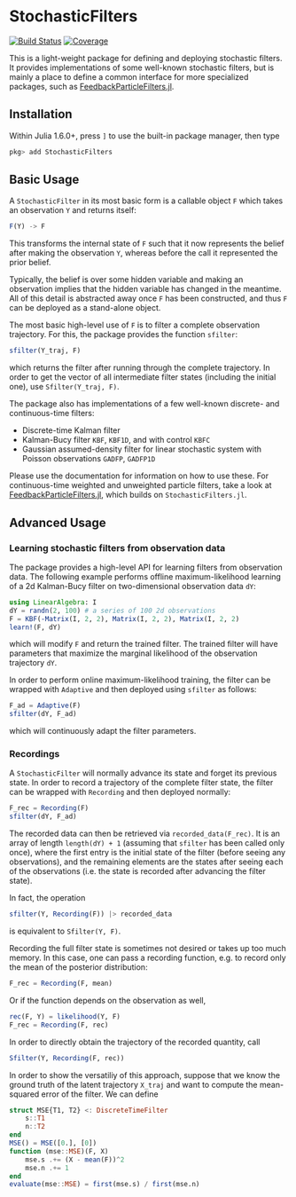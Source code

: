 # StochasticFilters

[![Build Status](https://travis-ci.com/simsurace/StochasticFilters.jl.svg?branch=master)](https://travis-ci.com/simsurace/StochasticFilters.jl)
[![Coverage](https://codecov.io/gh/simsurace/StochasticFilters.jl/branch/master/graph/badge.svg)](https://codecov.io/gh/simsurace/StochasticFilters.jl)

This is a light-weight package for defining and deploying stochastic filters.
It provides implementations of some well-known stochastic filters, but is mainly a place to define a common interface for more specialized packages, such as [FeedbackParticleFilters.jl](https://github.com/simsurace/FeedbackParticleFilters.jl).

## Installation

Within Julia 1.6.0+, press `]` to use the built-in package manager, then type

```julia
pkg> add StochasticFilters
```

## Basic Usage

A `StochasticFilter` in its most basic form is a callable object `F` which takes an observation `Y` and returns itself:

```julia
F(Y) -> F
```

This transforms the internal state of `F` such that it now represents the belief after making the observation `Y`, whereas before the call it represented the prior belief.

Typically, the belief is over some hidden variable and making an observation implies that the hidden variable has changed in the meantime. All of this detail is abstracted away once `F` has been constructed, and thus `F` can be deployed as a stand-alone object.

The most basic high-level use of `F` is to filter a complete observation trajectory.
For this, the package provides the function `sfilter`:
```julia
sfilter(Y_traj, F)
```
which returns the filter after running through the complete trajectory.
In order to get the vector of all intermediate filter states (including the initial one), use `Sfilter(Y_traj, F)`.

The package also has implementations of a few well-known discrete- and continuous-time filters:
- Discrete-time Kalman filter
- Kalman-Bucy filter `KBF`, `KBF1D`, and with control `KBFC`
- Gaussian assumed-density filter for linear stochastic system with Poisson observations `GADFP`, `GADFP1D`

Please use the documentation for information on how to use these.
For continuous-time weighted and unweighted particle filters, take a look at [FeedbackParticleFilters.jl](https://github.com/simsurace/FeedbackParticleFilters.jl), which builds on `StochasticFilters.jl`.

## Advanced Usage
### Learning stochastic filters from observation data
The package provides a high-level API for learning filters from observation data. 
The following example performs offline maximum-likelihood learning of a 2d Kalman-Bucy filter on two-dimensional observation data `dY`:
```julia
using LinearAlgebra: I
dY = randn(2, 100) # a series of 100 2d observations
F = KBF(-Matrix(I, 2, 2), Matrix(I, 2, 2), Matrix(I, 2, 2)
learn!(F, dY)
```
which will modify `F` and return the trained filter.
The trained filter will have parameters that maximize the marginal likelihood of the observation trajectory `dY`.

In order to perform online maximum-likelihood training,
the filter can be wrapped with `Adaptive` and then deployed using `sfilter` as follows:
```julia
F_ad = Adaptive(F)
sfilter(dY, F_ad)
```
which will continuously adapt the filter parameters.

### Recordings
A `StochasticFilter` will normally advance its state and forget its previous state. 
In order to record a trajectory of the complete filter state, the filter can be wrapped with `Recording` and then deployed normally:
```julia
F_rec = Recording(F)
sfilter(dY, F_ad)
```
The recorded data can then be retrieved via `recorded_data(F_rec)`.
It is an array of length `length(dY) + 1` (assuming that `sfilter` has been called only once), where the first entry is the initial state of the filter (before seeing any observations), and the remaining elements are the states after seeing each of the observations (i.e. the state is recorded after advancing the filter state).

In fact, the operation
```julia
sfilter(Y, Recording(F)) |> recorded_data
```
is equivalent to `Sfilter(Y, F)`.

Recording the full filter state is sometimes not desired or takes up too much memory.
In this case, one can pass a recording function, e.g. to record only the mean of the posterior distribution:
```julia
F_rec = Recording(F, mean)
```
Or if the function depends on the observation as well,
```julia
rec(F, Y) = likelihood(Y, F)
F_rec = Recording(F, rec)
```
In order to directly obtain the trajectory of the recorded quantity, call
```julia
Sfilter(Y, Recording(F, rec))
```
In order to show the versatiliy of this approach, suppose that we know the ground truth of the latent trajectory `X_traj` and want to compute the mean-squared error of the filter.
We can define
```julia
struct MSE{T1, T2} <: DiscreteTimeFilter
    s::T1
    n::T2
end
MSE() = MSE([0.], [0])
function (mse::MSE)(F, X)
    mse.s .+= (X - mean(F))^2
    mse.n .+= 1
end
evaluate(mse::MSE) = first(mse.s) / first(mse.n)

```

